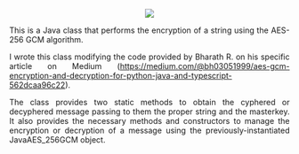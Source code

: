 <p align="center">
   <img src="https://github.com/0x003F/JavaAES_256GCM/assets/166497524/42e42647-711c-4ab3-a824-2fc3613beb8c">
</p>

<div style="text-align: justify" align="center">
This is a Java class that performs the encryption of a string using the AES-256 GCM algorithm.

I wrote this class modifying the code provided by Bharath R. on his specific article on Medium (https://medium.com/@bh03051999/aes-gcm-encryption-and-decryption-for-python-java-and-typescript-562dcaa96c22).

The class provides two static methods to obtain the cyphered or decyphered message passing to them the proper string and the masterkey.
It also provides the necessary methods and constructors to manage the encryption or decryption of a message using the previously-instantiated JavaAES_256GCM object.
</div>
